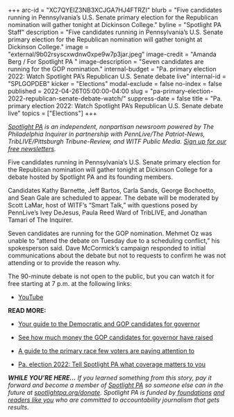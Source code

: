 +++
arc-id = "XC7QYEIZ3NB3XCJGA7HJ4FTRZI"
blurb = "Five candidates running in Pennsylvania’s U.S. Senate primary election for the Republican nomination will gather tonight at Dickinson College."
byline = "Spotlight PA Staff"
description = "Five candidates running in Pennsylvania’s U.S. Senate primary election for the Republican nomination will gather tonight at Dickinson College."
image = "external/9b02rsyscxwdnw0xpe9w7p3jar.jpeg"
image-credit = "Amanda Berg / For Spotlight PA "
image-description = "Seven candidates are running for the GOP nomination."
internal-budget = "Pa. primary election 2022: Watch Spotlight PA’s Republican U.S. Senate debate live"
internal-id = "SPLGOPDEB"
kicker = "Elections"
modal-exclude = false
no-index = false
published = 2022-04-26T05:00:00-04:00
slug = "pa-primary-election-2022-republican-senate-debate-watch/"
suppress-date = false
title = "Pa. primary election 2022: Watch Spotlight PA’s Republican U.S. Senate debate live"
topics = ["Elections"]
+++

<a href="https://www.spotlightpa.org/"><i>Spotlight PA</i></a><i> is an independent, nonpartisan newsroom powered by The Philadelphia Inquirer in partnership with PennLive/The Patriot-News, TribLIVE/Pittsburgh Tribune-Review, and WITF Public Media. </i><a href="https://www.spotlightpa.org/newsletters"><i>Sign up for our free newsletters</i></a><i>.</i>

Five candidates running in Pennsylvania’s U.S. Senate primary election for the Republican nomination will gather tonight at Dickinson College for a debate hosted by Spotlight PA and its founding members.

Candidates Kathy Barnette, Jeff Bartos, Carla Sands, George Bochoetto, and Sean Gale are scheduled to appear. The debate will be moderated by Scott LaMar, host of WITF’s “Smart Talk,” with questions posed by PennLive’s Ivey DeJesus, Paula Reed Ward of TribLIVE, and Jonathan Tamari of The Inquirer.

Seven candidates are running for the GOP nomination. Mehmet Oz was unable to “attend the debate on Tuesday due to a scheduling conflict,” his spokesperson said. Dave McCormick’s campaign responded to initial communications about the debate but not to requests to confirm he was not attending or to provide the reason why. 

The 90-minute debate is not open to the public, but you can watch it for free starting at 7 p.m. at the following links:

- <a href="https://www.youtube.com/watch?v=sKeqrQ9MV8c&feature=youtu.be&ab_channel=PCNTV" target="_blank">YouTube</a>

<script src="https://www.spotlightpa.org/embed.js" async></script><div data-spl-embed-version="1" data-spl-src="https://www.spotlightpa.org/embeds/newsletter/"></div>

<b>READ MORE:</b>

- <a href="https://www.spotlightpa.org/news/2022/04/pa-primary-governor-election-2022-candidates-guide/">Your guide to the Democratic and GOP candidates for governor</a>

- <a href="https://www.spotlightpa.org/news/2022/04/pa-primary-governor-election-2022-candidates-fundraising-donations/">See how much money the GOP candidates for governor have raised</a>

- <a href="https://www.spotlightpa.org/news/2022/04/pennsylvania-lieutenant-governor-2022-election-guide/">A guide to the primary race few voters are paying attention to</a>

- <a href="https://www.spotlightpa.org/news/2022/02/pennsylvania-election-2022-questions-answers/">Pa. election 2022: Tell Spotlight PA what coverage matters to you</a>

<i><b>WHILE YOU’RE HERE...</b></i><i> If you learned something from this story, pay it forward and become a member of </i><a href="https://www.spotlightpa.org/"><i>Spotlight PA</i></a><i> so someone else can in the future at </i><a href="http://spotlightpa.org/donate"><i>spotlightpa.org/donate</i></a><i>. Spotlight PA is funded by</i><a href="https://www.spotlightpa.org/support"><i> foundations</i></a><i> </i><a href="https://www.spotlightpa.org/support"><i>and readers like you</i></a><i> who are committed to accountability journalism that gets results.</i>
